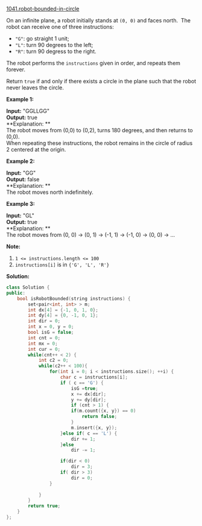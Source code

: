 [1041.robot-bounded-in-circle](https://leetcode.com/problems/robot-bounded-in-circle/)  

On an infinite plane, a robot initially stands at `(0, 0)` and faces north.  The robot can receive one of three instructions:

*   `"G"`: go straight 1 unit;
*   `"L"`: turn 90 degrees to the left;
*   `"R"`: turn 90 degress to the right.

The robot performs the `instructions` given in order, and repeats them forever.

Return `true` if and only if there exists a circle in the plane such that the robot never leaves the circle.

**Example 1:**

  
**Input:** "GGLLGG"  
**Output:** true  
**Explanation: **  
The robot moves from (0,0) to (0,2), turns 180 degrees, and then returns to (0,0).  
When repeating these instructions, the robot remains in the circle of radius 2 centered at the origin.  

**Example 2:**

  
**Input:** "GG"  
**Output:** false  
**Explanation: **  
The robot moves north indefinitely.  

**Example 3:**

  
**Input:** "GL"  
**Output:** true  
**Explanation: **  
The robot moves from (0, 0) -> (0, 1) -> (-1, 1) -> (-1, 0) -> (0, 0) -> ...  

**Note:**

1.  `1 <= instructions.length <= 100`
2.  `instructions[i]` is in `{'G', 'L', 'R'}`  



**Solution:**  

```cpp
class Solution {
public:
    bool isRobotBounded(string instructions) {
        set<pair<int, int> > m;
        int dx[4] = {-1, 0, 1, 0};
        int dy[4] = {0, -1, 0, 1};
        int dir = 0;
        int x = 0, y = 0;
        bool isG = false;
        int cnt = 0;
        int mx = 0;
        int cur = 0;
        while(cnt++ < 2) {
            int c2 = 0;
            while(c2++ < 100){
                for(int i = 0; i < instructions.size(); ++i) {
                    char c = instructions[i];
                    if ( c == 'G') {
                        isG =true;
                        x += dx[dir];
                        y += dy[dir];
                        if (cnt > 1) {
                        if(m.count({x, y}) == 0)
                            return false;
                        }
                        m.insert({x, y});
                    }else if( c == 'L') {
                        dir += 1;
                    }else 
                        dir -= 1;

                    if(dir < 0)
                        dir = 3;
                    if( dir > 3)
                        dir = 0;
                }
                
            }
        }
        return true;
    }
};
```
      